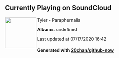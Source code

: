 ## Currently Playing on SoundCloud

[<img align="left" width="100" src="https://i1.sndcdn.com/artworks-000147448569-0wivwr-t120x120.jpg">](https://soundcloud.com/tyler-arteaga/paraphernalia)

Tyler - Paraphernalia

**Albums**: undefined

Last updated at 07/17/2020 16:42

#### Generated with [20chan/github-now](https://github.com/20chan/github-now)


<!--
**20chan/20chan** is a ✨ _special_ ✨ repository because its `README.md` (this file) appears on your GitHub profile.

Here are some ideas to get you started:

- 🔭 I’m currently working on ...
- 🌱 I’m currently learning ...
- 👯 I’m looking to collaborate on ...
- 🤔 I’m looking for help with ...
- 💬 Ask me about ...
- 📫 How to reach me: ...
- 😄 Pronouns: ...
- ⚡ Fun fact: ...
-->
